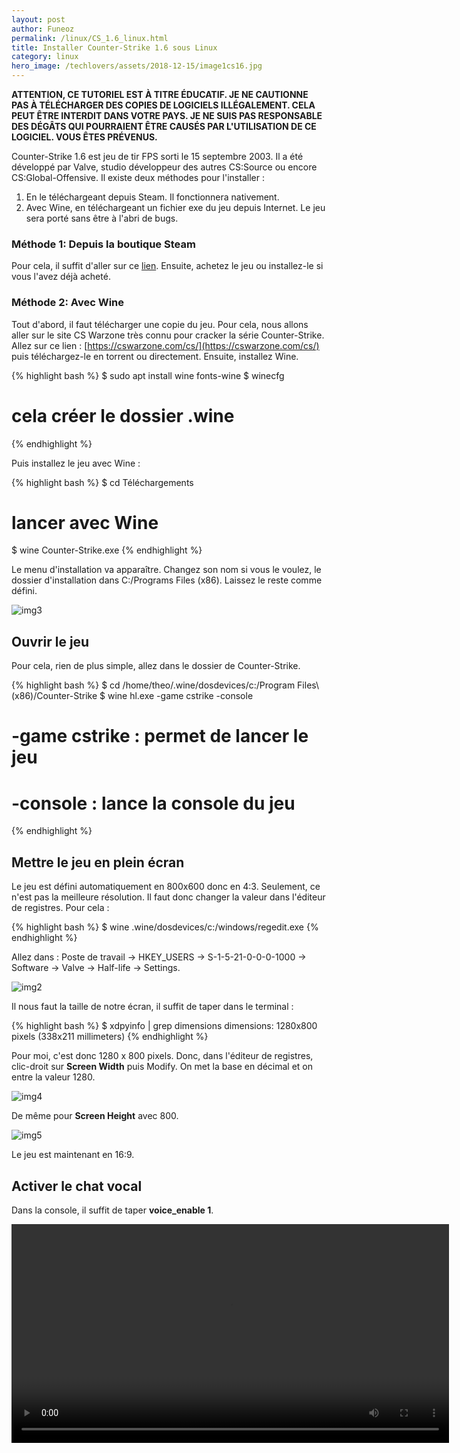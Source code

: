 ```yaml
---
layout: post
author: Funeoz
permalink: /linux/CS_1.6_linux.html
title: Installer Counter-Strike 1.6 sous Linux
category: linux
hero_image: /techlovers/assets/2018-12-15/image1cs16.jpg
---
```


**ATTENTION, CE TUTORIEL EST À TITRE ÉDUCATIF. JE NE CAUTIONNE PAS À TÉLÉCHARGER DES COPIES DE LOGICIELS ILLÉGALEMENT. CELA PEUT ÊTRE INTERDIT DANS VOTRE PAYS. JE NE SUIS PAS RESPONSABLE DES DÉGÂTS QUI POURRAIENT ÊTRE CAUSÉS PAR L'UTILISATION DE CE LOGICIEL. VOUS ÊTES PRÉVENUS.**

Counter-Strike 1.6 est jeu de tir FPS sorti le 15 septembre 2003. Il a été développé par Valve, studio développeur des autres CS:Source ou encore CS:Global-Offensive. Il existe deux méthodes pour l'installer :

1. En le téléchargeant depuis Steam. Il fonctionnera nativement. 
2. Avec Wine, en téléchargeant un fichier exe du jeu depuis Internet. Le jeu sera porté sans être à l'abri de bugs.

### Méthode 1: Depuis la boutique Steam

Pour cela, il suffit d'aller sur ce [lien](https://store.steampowered.com/app/10/CounterStrike/). Ensuite, achetez le jeu ou installez-le si vous l'avez déjà acheté.

### Méthode 2: Avec Wine

Tout d'abord, il faut télécharger une copie du jeu. Pour cela, nous allons aller sur le site CS Warzone très connu pour cracker la série Counter-Strike. Allez sur ce lien : [https://cswarzone.com/cs/](https://cswarzone.com/cs/) puis téléchargez-le en torrent ou directement. Ensuite, installez Wine.

{% highlight bash %}
$ sudo apt install wine fonts-wine
$ winecfg
# cela créer le dossier .wine
{% endhighlight %}

Puis installez le jeu avec Wine :

{% highlight bash %}
$ cd Téléchargements 
# lancer avec Wine
$ wine Counter-Strike.exe
{% endhighlight %}

Le menu d'installation va apparaître. Changez son nom si vous le voulez, le dossier d'installation dans C:/Programs Files (x86). Laissez le reste comme défini. 

![img3](/techlovers/assets/2018-12-15/image3cs16.png)

## Ouvrir le jeu

Pour cela, rien de plus simple, allez dans le dossier de Counter-Strike.

{% highlight bash %}
$ cd /home/theo/.wine/dosdevices/c\:/Program Files\ (x86)/Counter-Strike
$ wine hl.exe -game cstrike -console
# -game cstrike : permet de lancer le jeu
# -console : lance la console du jeu
{% endhighlight %}

## Mettre le jeu en plein écran

Le jeu est défini automatiquement en 800x600 donc en 4:3. Seulement, ce n'est pas la meilleure résolution. Il faut donc changer la valeur dans l'éditeur de registres. Pour cela :

{% highlight bash %}
$ wine .wine/dosdevices/c\:/windows/regedit.exe
{% endhighlight %}

Allez dans : Poste de travail -> HKEY_USERS -> S-1-5-21-0-0-0-1000 -> Software -> Valve -> Half-life -> Settings. 

![img2](/techlovers/assets/2018-12-15/image2cs16.png)

Il nous faut la taille de notre écran, il suffit de taper dans le terminal :

{% highlight bash %}
$ xdpyinfo | grep dimensions
dimensions:    1280x800 pixels (338x211 millimeters)
{% endhighlight %}

Pour moi, c'est donc 1280 x 800 pixels. Donc, dans l'éditeur de registres, clic-droit sur **Screen Width** puis Modify. On met la base en décimal et on entre la valeur 1280.

![img4](/techlovers/assets/2018-12-15/image4cs16.png)

De même pour **Screen Height** avec 800.

![img5](/techlovers/assets/2018-12-15/image5cs16.png)

Le jeu est maintenant en 16:9. 

## Activer le chat vocal

Dans la console, il suffit de taper **voice_enable 1**.

<video width="700" height="auto" controls> <source src="{{ site.baseurl }}/assets/2018-12-15/cs16.webm" type="video/webm"> 
</video>










